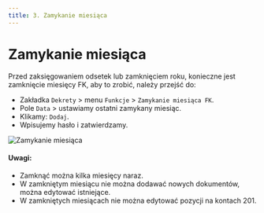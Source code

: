 ```yaml
---
title: 3. Zamykanie miesiąca
---
```


# Zamykanie miesiąca

Przed zaksięgowaniem odsetek lub zamknięciem roku, konieczne jest zamknięcie miesięcy FK, aby to zrobić, należy przejść do:

- Zakładka `Dekrety` > menu `Funkcje` > `Zamykanie miesiąca FK`.
- Pole `Data` > ustawiamy ostatni zamykany miesiąc.
- Klikamy: `Dodaj`.
- Wpisujemy hasło i zatwierdzamy.

![Zamykanie miesiąca](zamykaniemiesiaca.gif)

#### Uwagi:

- Zamknąć można kilka miesięcy naraz.
- W zamkniętym miesiącu nie można dodawać nowych dokumentów, można edytować istniejące.
- W zamkniętych miesiącach nie można edytować pozycji na kontach 201.
